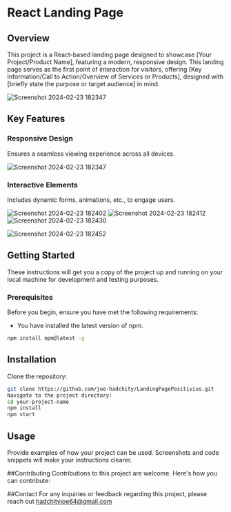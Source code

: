 # React Landing Page

## Overview

This project is a React-based landing page designed to showcase [Your Project/Product Name], featuring a modern, responsive design. This landing page serves as the first point of interaction for visitors, offering [Key Information/Call to Action/Overview of Services or Products], designed with [briefly state the purpose or target audience] in mind.

![Screenshot 2024-02-23 182347](https://github.com/joe-hadchity/LandingPagePositivius/assets/105626252/207ce242-a716-47bf-8d7c-2010681eec0e)

## Key Features

### Responsive Design

Ensures a seamless viewing experience across all devices.

![Screenshot 2024-02-23 182347](https://github.com/joe-hadchity/LandingPagePositivius/assets/105626252/92d675f8-6927-4584-8385-73cec74a9fbb)

### Interactive Elements

Includes dynamic forms, animations, etc., to engage users.

![Screenshot 2024-02-23 182402](https://github.com/joe-hadchity/LandingPagePositivius/assets/105626252/82b2429f-2a01-4ea5-b86e-f89851434b40)
![Screenshot 2024-02-23 182412](https://github.com/joe-hadchity/LandingPagePositivius/assets/105626252/a7368074-7015-49dd-b81b-067ae7a109e6)
![Screenshot 2024-02-23 182430](https://github.com/joe-hadchity/LandingPagePositivius/assets/105626252/65fc674e-2d36-4914-a1b3-db3ea96e6d1f)

![Screenshot 2024-02-23 182452](https://github.com/joe-hadchity/LandingPagePositivius/assets/105626252/07c2d719-e6f1-458d-8a08-6b814a72a593)

## Getting Started

These instructions will get you a copy of the project up and running on your local machine for development and testing purposes.

### Prerequisites

Before you begin, ensure you have met the following requirements:
- You have installed the latest version of npm.
```sh
npm install npm@latest -g
```
## Installation
Clone the repository:
```sh
git clone https://github.com/joe-hadchity/LandingPagePositivius.git
Navigate to the project directory:
cd your-project-name
npm install
npm start
```
## Usage
Provide examples of how your project can be used. Screenshots and code snippets will make your instructions clearer.


##Contributing
Contributions to this project are welcome. Here's how you can contribute:

##Contact
For any inquiries or feedback regarding this project, please reach out hadchityjoe64@gmail.com
